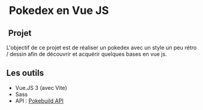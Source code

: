 #  Pokedex en Vue JS

##  Projet

L'objectif de ce projet est de réaliser un pokedex avec un style un peu rétro / dessin afin de découvrir et acquérir quelques bases en vue js.

## Les outils

- Vue.JS 3 (avec Vite)
- Sass
- API : [Pokebuild API](https://pokebuildapi.fr) 
